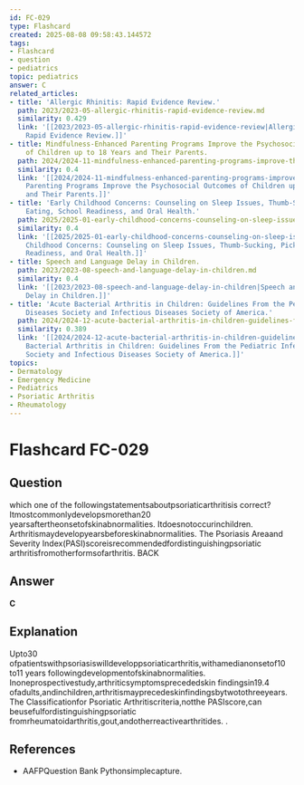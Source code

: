 ```yaml
---
id: FC-029
type: Flashcard
created: 2025-08-08 09:58:43.144572
tags:
- Flashcard
- question
- pediatrics
topic: pediatrics
answer: C
related_articles:
- title: 'Allergic Rhinitis: Rapid Evidence Review.'
  path: 2023/2023-05-allergic-rhinitis-rapid-evidence-review.md
  similarity: 0.429
  link: '[[2023/2023-05-allergic-rhinitis-rapid-evidence-review|Allergic Rhinitis:
    Rapid Evidence Review.]]'
- title: Mindfulness-Enhanced Parenting Programs Improve the Psychosocial Outcomes
    of Children up to 18 Years and Their Parents.
  path: 2024/2024-11-mindfulness-enhanced-parenting-programs-improve-the-psychoso.md
  similarity: 0.4
  link: '[[2024/2024-11-mindfulness-enhanced-parenting-programs-improve-the-psychoso|Mindfulness-Enhanced
    Parenting Programs Improve the Psychosocial Outcomes of Children up to 18 Years
    and Their Parents.]]'
- title: 'Early Childhood Concerns: Counseling on Sleep Issues, Thumb-Sucking, Picky
    Eating, School Readiness, and Oral Health.'
  path: 2025/2025-01-early-childhood-concerns-counseling-on-sleep-issues-thumb-su.md
  similarity: 0.4
  link: '[[2025/2025-01-early-childhood-concerns-counseling-on-sleep-issues-thumb-su|Early
    Childhood Concerns: Counseling on Sleep Issues, Thumb-Sucking, Picky Eating, School
    Readiness, and Oral Health.]]'
- title: Speech and Language Delay in Children.
  path: 2023/2023-08-speech-and-language-delay-in-children.md
  similarity: 0.4
  link: '[[2023/2023-08-speech-and-language-delay-in-children|Speech and Language
    Delay in Children.]]'
- title: 'Acute Bacterial Arthritis in Children: Guidelines From the Pediatric Infectious
    Diseases Society and Infectious Diseases Society of America.'
  path: 2024/2024-12-acute-bacterial-arthritis-in-children-guidelines-from-the-pe.md
  similarity: 0.389
  link: '[[2024/2024-12-acute-bacterial-arthritis-in-children-guidelines-from-the-pe|Acute
    Bacterial Arthritis in Children: Guidelines From the Pediatric Infectious Diseases
    Society and Infectious Diseases Society of America.]]'
topics:
- Dermatology
- Emergency Medicine
- Pediatrics
- Psoriatic Arthritis
- Rheumatology
---
```


# Flashcard FC-029

## Question

which one of the followingstatementsaboutpsoriaticarthritisis correct? Itmostcommonlydevelopsmorethan20 yearsaftertheonsetofskinabnormalities. Itdoesnotoccurinchildren. Arthritismaydevelopyearsbeforeskinabnormalities. The Psoriasis Areaand Severity Index(PASI)scoreisrecommendedfordistinguishingpsoriatic arthritisfromotherformsofarthritis. BACK

## Answer

**C**

## Explanation

Upto30 ofpatientswithpsoriasiswilldeveloppsoriaticarthritis,withamedianonsetof10 to11 years followingdevelopmentofskinabnormalities. Inoneprospectivestudy,arthriticsymptomsprecededskin findingsin19.4 ofadults,andinchildren,arthritismayprecedeskinfindingsbytwotothreeyears. The Classificationfor Psoriatic Arthritiscriteria,notthe PASIscore,can beusefulfordistinguishingpsoriatic fromrheumatoidarthritis,gout,andotherreactivearthritides. .

## References

- AAFPQuestion Bank Pythonsimplecapture.

